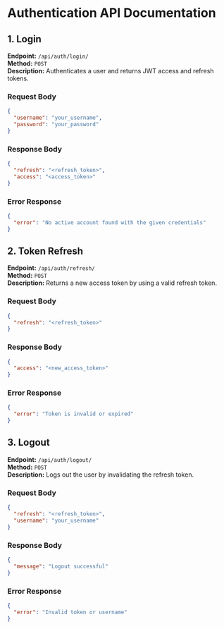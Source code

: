 # Authentication API Documentation

## 1. Login

**Endpoint:** `/api/auth/login/`  
**Method:** `POST`  
**Description:** Authenticates a user and returns JWT access and refresh tokens.

### Request Body

```json
{
  "username": "your_username",
  "password": "your_password"
}
```

### Response Body

```json
{
  "refresh": "<refresh_token>",
  "access": "<access_token>"
}
```

### Error Response

```json
{
  "error": "No active account found with the given credentials"
}
```

## 2. Token Refresh

**Endpoint:** `/api/auth/refresh/`  
**Method:** `POST`  
**Description:** Returns a new access token by using a valid refresh token.

### Request Body

```json
{
  "refresh": "<refresh_token>"
}
```

### Response Body

```json
{
  "access": "<new_access_token>"
}
```

### Error Response

```json
{
  "error": "Token is invalid or expired"
}
```

## 3. Logout

**Endpoint:** `/api/auth/logout/`  
**Method:** `POST`  
**Description:** Logs out the user by invalidating the refresh token.

### Request Body

```json
{
  "refresh": "<refresh_token>",
  "username": "your_username"
}
```

### Response Body

```json
{
  "message": "Logout successful"
}
```

### Error Response

```json
{
  "error": "Invalid token or username"
}
```
